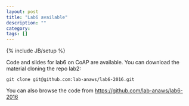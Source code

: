 ```yaml
---
layout: post
title: "Lab6 available"
description: ""
category: 
tags: []
---
```

{% include JB/setup %}

Code and slides for lab6 on CoAP are available.
You can download the material cloning the repo lab2:
```
git clone git@github.com:lab-anaws/lab6-2016.git
```

You can also browse the code from  <https://github.com/lab-anaws/lab6-2016>

